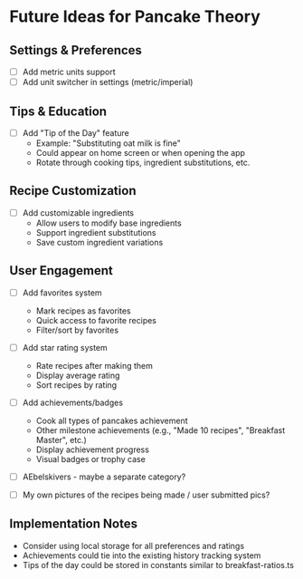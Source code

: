 # Future Ideas for Pancake Theory

## Settings & Preferences
- [ ] Add metric units support
- [ ] Add unit switcher in settings (metric/imperial)

## Tips & Education
- [ ] Add "Tip of the Day" feature
  - Example: "Substituting oat milk is fine"
  - Could appear on home screen or when opening the app
  - Rotate through cooking tips, ingredient substitutions, etc.

## Recipe Customization
- [ ] Add customizable ingredients
  - Allow users to modify base ingredients
  - Support ingredient substitutions
  - Save custom ingredient variations

## User Engagement
- [ ] Add favorites system
  - Mark recipes as favorites
  - Quick access to favorite recipes
  - Filter/sort by favorites

- [ ] Add star rating system
  - Rate recipes after making them
  - Display average rating
  - Sort recipes by rating

- [ ] Add achievements/badges
  - Cook all types of pancakes achievement
  - Other milestone achievements (e.g., "Made 10 recipes", "Breakfast Master", etc.)
  - Display achievement progress
  - Visual badges or trophy case

- [ ] AEbelskivers - maybe a separate category?

- [ ] My own pictures of the recipes being made / user submitted pics?

## Implementation Notes
- Consider using local storage for all preferences and ratings
- Achievements could tie into the existing history tracking system
- Tips of the day could be stored in constants similar to breakfast-ratios.ts
